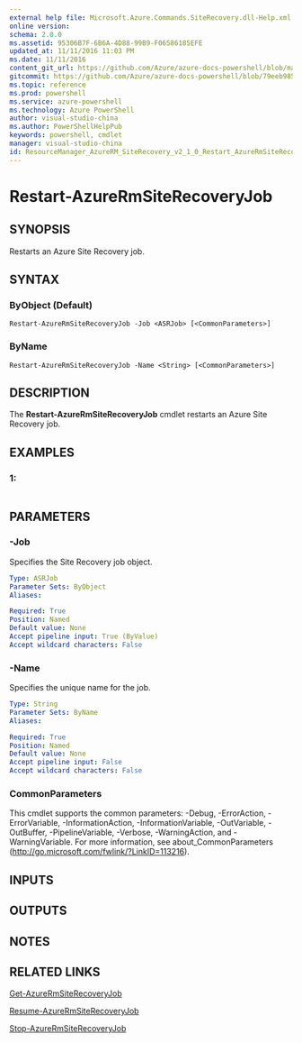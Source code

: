 ```yaml
---
external help file: Microsoft.Azure.Commands.SiteRecovery.dll-Help.xml
online version: 
schema: 2.0.0
ms.assetid: 95306B7F-6B6A-4D88-99B9-F06586185EFE
updated_at: 11/11/2016 11:03 PM
ms.date: 11/11/2016
content_git_url: https://github.com/Azure/azure-docs-powershell/blob/master/azureps-cmdlets-docs/ResourceManager/AzureRM.SiteRecovery/v2.1.0/Restart-AzureRmSiteRecoveryJob.md
gitcommit: https://github.com/Azure/azure-docs-powershell/blob/79eeb985ea480979357fb4695832a0c3d29a48bf/azureps-cmdlets-docs/ResourceManager/AzureRM.SiteRecovery/v2.1.0/Restart-AzureRmSiteRecoveryJob.md
ms.topic: reference
ms.prod: powershell
ms.service: azure-powershell
ms.technology: Azure PowerShell
author: visual-studio-china
ms.author: PowerShellHelpPub
keywords: powershell, cmdlet
manager: visual-studio-china
id: ResourceManager_AzureRM_SiteRecovery_v2_1_0_Restart_AzureRmSiteRecoveryJob_md
---
```


# Restart-AzureRmSiteRecoveryJob

## SYNOPSIS
Restarts an Azure Site Recovery job.

## SYNTAX

### ByObject (Default)
```
Restart-AzureRmSiteRecoveryJob -Job <ASRJob> [<CommonParameters>]
```

### ByName
```
Restart-AzureRmSiteRecoveryJob -Name <String> [<CommonParameters>]
```

## DESCRIPTION
The **Restart-AzureRmSiteRecoveryJob** cmdlet restarts an Azure Site Recovery job.

## EXAMPLES

### 1:
```

```

## PARAMETERS

### -Job
Specifies the Site Recovery job object.

```yaml
Type: ASRJob
Parameter Sets: ByObject
Aliases: 

Required: True
Position: Named
Default value: None
Accept pipeline input: True (ByValue)
Accept wildcard characters: False
```

### -Name
Specifies the unique name for the job.

```yaml
Type: String
Parameter Sets: ByName
Aliases: 

Required: True
Position: Named
Default value: None
Accept pipeline input: False
Accept wildcard characters: False
```

### CommonParameters
This cmdlet supports the common parameters: -Debug, -ErrorAction, -ErrorVariable, -InformationAction, -InformationVariable, -OutVariable, -OutBuffer, -PipelineVariable, -Verbose, -WarningAction, and -WarningVariable. For more information, see about_CommonParameters (http://go.microsoft.com/fwlink/?LinkID=113216).

## INPUTS

## OUTPUTS

## NOTES

## RELATED LINKS

[Get-AzureRmSiteRecoveryJob](xref:ResourceManager/AzureRM.SiteRecovery/v2.1.0/Get-AzureRmSiteRecoveryJob.md)

[Resume-AzureRmSiteRecoveryJob](xref:ResourceManager/AzureRM.SiteRecovery/v2.1.0/Resume-AzureRmSiteRecoveryJob.md)

[Stop-AzureRmSiteRecoveryJob](xref:ResourceManager/AzureRM.SiteRecovery/v2.1.0/Stop-AzureRmSiteRecoveryJob.md)


